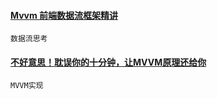 #### [Mvvm 前端数据流框架精讲](https://zhuanlan.zhihu.com/p/35211052)
    数据流思考
#### [不好意思！耽误你的十分钟，让MVVM原理还给你](https://mp.weixin.qq.com/s/uhahI78U9-qbjrjAT2WZmA) 
    MVVM实现